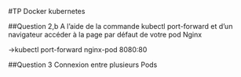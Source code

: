 #TP Docker kubernetes

##Question 2,b A l’aide de la commande kubectl port-forward et d’un navigateur accéder à la
page par défaut de votre pod Nginx

->kubectl port-forward nginx-pod 8080:80

##Question 3 Connexion entre plusieurs Pods